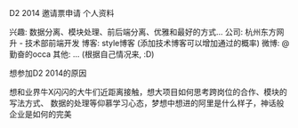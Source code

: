 D2 2014 邀请票申请
个人资料

兴趣: 数据分离、模块处理、前后端分离、优雅和最好的方式...
公司: 杭州东方网升 - 技术部前端开发
博客: style博客 (添加技术博客可以增加通过的概率)
微博: @勤奋的occa 
其他: ... (根据自己情况来, :D)

想参加D2 2014的原因

想和业界牛X闪闪的大牛们近距离接触，想大项目如何思考跨岗位的合作、模块的写法方式、 数据的处理等仰慕学习心态，梦想中想进的阿里是什么样子，神话般企业是如何的完美
